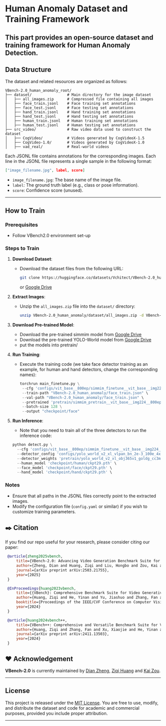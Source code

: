 # Human Anomaly Dataset and Training Framework

This part provides an open-source dataset and training framework for Human Anomaly Detection.
---

## Data Structure

The dataset and related resources are organized as follows:

```
VBench-2.0_human_anomaly_root/
├── dataset/                # Main directory for the image dataset
│   ├── all_images.zip      # Compressed file containing all images
│   ├── face_train.jsonl    # Face training set annotations
│   ├── face_test.jsonl     # Face testing set annotations
│   ├── hand_train.jsonl    # Hand training set annotations
│   ├── hand_test.jsonl     # Hand testing set annotations
│   ├── human_train.jsonl   # Human training set annotations
│   ├── human_test.jsonl    # Human testing set annotations
├── src_video/              # Raw video data used to construct the dataset
│   ├── CogVideo/           # Videos generated by CogVideoX-1.5
│   ├── CogVideo-1.0/       # Videos generated by CogVideoX-1.0
│   ├── vad_real/           # Real-world videos
```

Each JSONL file contains annotations for the corresponding images. Each line in the JSONL file represents a single sample in the following format:
```json
["image_filename.jpg", label, score]
```

- `image_filename.jpg`: The base name of the image file.
- `label`: The ground truth label (e.g., class or pose information).
- `score`: Confidence score (unused).

---

## How to Train

### Prerequisites
- Follow VBench2.0 environment set-up

### Steps to Train
1. **Download Dataset**:
   - Download the dataset files from the following URL:
     ```bash
     git clone https://huggingface.co/datasets/Vchitect/VBench-2.0_human_anomaly
     ```
     or [Google Drive](https://drive.google.com/drive/folders/1_NyiLa861EbDQdDp4Lsy4jTzH2ynCiFw?usp=drive_link)

2. **Extract Images**:
   - Unzip the `all_images.zip` file into the `dataset/` directory:
     ```bash
     unzip VBench-2.0_human_anomaly/dataset/all_images.zip -d VBench-2.0_human_anomaly/dataset/
     ```

3. **Download Pre-trained Model**:
   - Download the pre-trained simmim model from [Google Drive](https://drive.google.com/file/d/1dJn6GYkwMIcoP3zqOEyW1_iQfpBi8UOw/view?usp=sharing)
   - Download the pre-trained YOLO-World model from [Google Drive](https://drive.google.com/file/d/1qo-K1kum7yiEwIlN1TWDvABXX6qriUen/view?usp=drive_link)
   - put the models into pretrain/

4. **Run Training**:
   - Execute the training code (we take face detector training as an example, for human and hand detectors, change the corresponding names):
     ```python
     torchrun main_finetune.py \
      --cfg 'configs/vit_base__800ep/simmim_finetune__vit_base__img224__800ep.yaml' \
      --train-path "VBench-2.0_human_anomaly/face_train.json" \
      --val-path "VBench-2.0_human_anomaly/face_train.json" \
      --pretrained 'pretrain/simmim_pretrain__vit_base__img224__800ep.pth' \
      --batch-size 128 \
      --output "checkpoint/face"
     ```


5. **Run Inference**:
   - Note that you need to train all of the three detectors to run the inference code:
    ```python
    python detect.py \
      --cfg 'configs/vit_base__800ep/simmim_finetune__vit_base__img224__800ep.yaml' \
      --detector_config 'configs/yolo_world_v2_xl_vlpan_bn_2e-3_100e_4x8gpus_obj365v1_goldg_train_lvis_minival.py' \
      --detector_weights 'pretrain/yolo_world_v2_xl_obj365v1_goldg_cc3mlite_pretrain-5daf1395.pth' \
      --human_model 'checkpoint/human/ckpt29.pth' \
      --face_model 'checkpoint/face/ckpt29.pth' \
      --hand_model 'checkpoint/hand/ckpt29.pth' \
    ```

### Notes
- Ensure that all paths in the JSONL files correctly point to the extracted images.
- Modify the configuration file (`config.yaml` or similar) if you wish to customize training parameters.


<a name="citation_and_acknowledgement"></a>
## :black_nib: Citation

   If you find our repo useful for your research, please consider citing our paper:

   ```bibtex
    @article{zheng2025vbench,
        title={VBench-2.0: Advancing Video Generation Benchmark Suite for Intrinsic Faithfulness},
        author={Zheng, Dian and Huang, Ziqi and Liu, Hongbo and Zou, Kai and He, Yinan and Zhang, Fan and Zhang, Yuanhan and He, Jingwen and Zheng, Wei-Shi and Qiao, Yu and Liu, Ziwei},
        journal={arXiv preprint arXiv:2503.21755},
        year={2025}
    }

    @InProceedings{huang2023vbench,
        title={{VBench}: Comprehensive Benchmark Suite for Video Generative Models},
        author={Huang, Ziqi and He, Yinan and Yu, Jiashuo and Zhang, Fan and Si, Chenyang and Jiang, Yuming and Zhang, Yuanhan and Wu, Tianxing and Jin, Qingyang and Chanpaisit, Nattapol and Wang, Yaohui and Chen, Xinyuan and Wang, Limin and Lin, Dahua and Qiao, Yu and Liu, Ziwei},
        booktitle={Proceedings of the IEEE/CVF Conference on Computer Vision and Pattern Recognition},
        year={2024}
    }

    @article{huang2024vbench++,
        title={VBench++: Comprehensive and Versatile Benchmark Suite for Video Generative Models},
        author={Huang, Ziqi and Zhang, Fan and Xu, Xiaojie and He, Yinan and Yu, Jiashuo and Dong, Ziyue and Ma, Qianli and Chanpaisit, Nattapol and Si, Chenyang and Jiang, Yuming and Wang, Yaohui and Chen, Xinyuan and Chen, Ying-Cong and Wang, Limin and Lin, Dahua and Qiao, Yu and Liu, Ziwei},
        journal={arXiv preprint arXiv:2411.13503},
        year={2024}
    }

   ```


## :hearts: Acknowledgement

**VBench-2.0** is currently maintained by [Dian Zheng](https://zhengdian1.github.io/), [Ziqi Huang](https://ziqihuangg.github.io/) and [Kai Zou](https://github.com/Jacky-hate).

---

## License

This project is released under the [MIT License](LICENSE). You are free to use, modify, and distribute the dataset and code for academic and commercial purposes, provided you include proper attribution.

---


